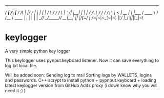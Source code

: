    _____           ______         _  ___    _ 
  / ____|   /\    |___  /   /\   | |/ / |  | |
 | |       /  \      / /   /  \  | ' /| |__| |
 | |      / /\ \    / /   / /\ \ |  < |  __  |
 | |____ / ____ \  / /__ / ____ \| . \| |  | |
  \_____/_/    \_\/_____/_/    \_\_|\_\_|  |_|
        |/[~\/  | /~\|~_|~_[~|~)
        |\[_/   |_\_/|_||_|[_|~\                                          
                                              





# keylogger
A very simple python key logger


This keylogger uses pynput.keyboard listener. Now it can save everything to log.txt local file.


Will be added soon:
  Sending log to mail
  Sorting logs by WALLETS, logins and passwords.
  C++ scrypt to install python + pypnput.keyboard + loading latest keylogger version from GitHub
  Adds proxy (i down know why you will need it :)  )
